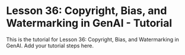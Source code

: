# Lesson 36: Copyright, Bias, and Watermarking in GenAI - Tutorial

This is the tutorial for Lesson 36: Copyright, Bias, and Watermarking in GenAI. Add your tutorial steps here.
